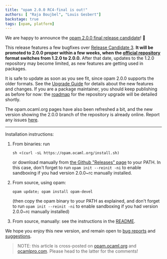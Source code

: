 ```yaml
---
title: "opam 2.0.0 RC4-final is out!"
authors: [ "Raja Boujbel", "Louis Gesbert"]
backstage: true
tags: [opam, platform]
---
```


We are happy to announce the [opam 2.0.0 final release candidate](https://github.com/ocaml/opam/releases/tag/2.0.0-rc4)! 🍾 

This release features a few bugfixes over [Release Candidate 3](../opam-2-0-0-rc3). **It will be promoted to 2.0.0 proper within a few weeks, when the [official repository](https://github.com/ocaml/opam-repository) format switches from 1.2.0 to 2.0.0.** After that date, updates to the 1.2.0 repository may become limited, as new features are getting used in packages.

It is safe to update as soon as you see fit, since opam 2.0.0 supports the older formats. See the [Upgrade Guide](https://opam.ocaml.org/doc/Upgrade_guide.html) for details about the new features and changes. If you are a package maintainer, you should keep publishing as before for now: the [roadmap](https://opam.ocaml.org/blog/opam-2-0-0-repo-upgrade-roadmap) for the repository upgrade will be detailed shortly.

The opam.ocaml.org pages have also been refreshed a bit, and the new version showing the 2.0.0 branch of the repository is already online. Report any issues [here](https://github.com/ocaml/opam2web/issues).


---

Installation instructions:

1. From binaries: run

    ```
    sh <(curl -sL https://opam.ocaml.org/install.sh)
    ```

    or download manually from [the Github "Releases" page](https://github.com/ocaml/opam/releases/tag/2.0.0-rc4) to your PATH. In this case, don't forget to run `opam init --reinit -ni` to enable sandboxing if you had version 2.0.0~rc manually installed.

2. From source, using opam:

    ```
    opam update; opam install opam-devel
    ```

   (then copy the opam binary to your PATH as explained, and don't forget to run `opam init --reinit -ni` to enable sandboxing if you had version 2.0.0~rc manually installed)

3. From source, manually: see the instructions in the [README](https://github.com/ocaml/opam/tree/2.0.0-rc4#compiling-this-repo).

We hope you enjoy this new version, and remain open to [bug reports](https://github.com/ocaml/opam/issues) and [suggestions](https://github.com/ocaml/opam/issues).

> NOTE: this article is cross-posted on [opam.ocaml.org](https://opam.ocaml.org/blog/) and [ocamlpro.com](http://www.ocamlpro.com/category/blog/). Please head to the latter for the comments!
